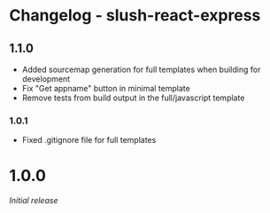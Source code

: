 Changelog - slush-react-express
==============

## 1.1.0

* Added sourcemap generation for full templates when building for development
* Fix "Get appname" button in minimal template
* Remove tests from build output in the full/javascript template

### 1.0.1

* Fixed .gitignore file for full templates

# 1.0.0

*Initial release*